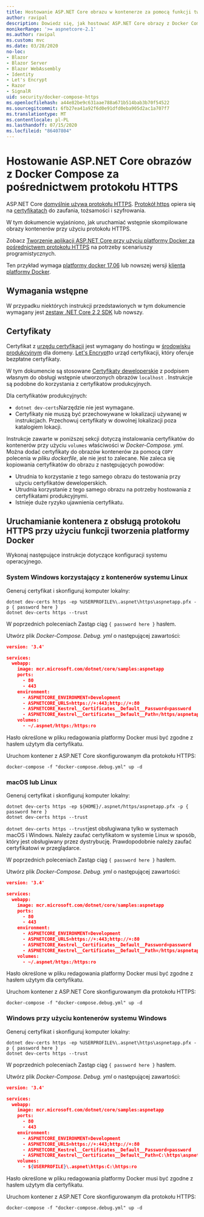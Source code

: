 ```yaml
---
title: Hostowanie ASP.NET Core obrazu w kontenerze za pomocą funkcji tworzenia aplikacji platformy Docker przy użyciu protokołu HTTPS
author: ravipal
description: Dowiedz się, jak hostować ASP.NET Core obrazy z Docker Compose za pośrednictwem protokołu HTTPS
monikerRange: '>= aspnetcore-2.1'
ms.author: ravipal
ms.custom: mvc
ms.date: 03/28/2020
no-loc:
- Blazor
- Blazor Server
- Blazor WebAssembly
- Identity
- Let's Encrypt
- Razor
- SignalR
uid: security/docker-compose-https
ms.openlocfilehash: a44e82be9c631aae788a671b514bab3b70f54522
ms.sourcegitcommit: 6fb27ea41a92f6d0e91dfd0eba905d2ac1a707f7
ms.translationtype: MT
ms.contentlocale: pl-PL
ms.lasthandoff: 07/15/2020
ms.locfileid: "86407804"
---
```

# <a name="hosting-aspnet-core-images-with-docker-compose-over-https"></a>Hostowanie ASP.NET Core obrazów z Docker Compose za pośrednictwem protokołu HTTPS


ASP.NET Core [domyślnie używa protokołu HTTPS](/aspnet/core/security/enforcing-ssl). [Protokół https](https://en.wikipedia.org/wiki/HTTPS) opiera się na [certyfikatach](https://en.wikipedia.org/wiki/Public_key_certificate) do zaufania, tożsamości i szyfrowania.

W tym dokumencie wyjaśniono, jak uruchamiać wstępnie skompilowane obrazy kontenerów przy użyciu protokołu HTTPS.

Zobacz [Tworzenie aplikacji ASP.NET Core przy użyciu platformy Docker za pośrednictwem protokołu HTTPS](https://github.com/dotnet/dotnet-docker/blob/master/samples/run-aspnetcore-https-development.md) na potrzeby scenariuszy programistycznych.

Ten przykład wymaga [platformy docker 17,06](https://docs.docker.com/release-notes/docker-ce) lub nowszej wersji [klienta platformy Docker](https://www.docker.com/products/docker).

## <a name="prerequisites"></a>Wymagania wstępne

W przypadku niektórych instrukcji przedstawionych w tym dokumencie wymagany jest [zestaw .NET Core 2,2 SDK](https://dotnet.microsoft.com/download) lub nowszy.

## <a name="certificates"></a>Certyfikaty

Certyfikat z [urzędu certyfikacji](https://wikipedia.org/wiki/Certificate_authority) jest wymagany do hostingu w [środowisku produkcyjnym](https://blogs.msdn.microsoft.com/webdev/2017/11/29/configuring-https-in-asp-net-core-across-different-platforms/) dla domeny. [Let's Encrypt](https://letsencrypt.org/)to urząd certyfikacji, który oferuje bezpłatne certyfikaty.

W tym dokumencie są stosowane [Certyfikaty deweloperskie](https://wikipedia.org/wiki/Self-signed_certificate) z podpisem własnym do obsługi wstępnie utworzonych obrazów `localhost` . Instrukcje są podobne do korzystania z certyfikatów produkcyjnych.

Dla certyfikatów produkcyjnych:

* `dotnet dev-certs`Narzędzie nie jest wymagane.
* Certyfikaty nie muszą być przechowywane w lokalizacji używanej w instrukcjach. Przechowuj certyfikaty w dowolnej lokalizacji poza katalogiem lokacji.

Instrukcje zawarte w poniższej sekcji dotyczą instalowania certyfikatów do kontenerów przy użyciu `volumes` właściwości w *Docker-Compose. yml.* Można dodać certyfikaty do obrazów kontenerów za pomocą `COPY` polecenia w *pliku dockerfile*, ale nie jest to zalecane. Nie zaleca się kopiowania certyfikatów do obrazu z następujących powodów:

* Utrudnia to korzystanie z tego samego obrazu do testowania przy użyciu certyfikatów deweloperskich.
* Utrudnia korzystanie z tego samego obrazu na potrzeby hostowania z certyfikatami produkcyjnymi.
* Istnieje duże ryzyko ujawnienia certyfikatu.

## <a name="starting-a-container-with-https-support-using-docker-compose"></a>Uruchamianie kontenera z obsługą protokołu HTTPS przy użyciu funkcji tworzenia platformy Docker

Wykonaj następujące instrukcje dotyczące konfiguracji systemu operacyjnego.

### <a name="windows-using-linux-containers"></a>System Windows korzystający z kontenerów systemu Linux

Generuj certyfikat i skonfiguruj komputer lokalny:

```dotnetcli
dotnet dev-certs https -ep %USERPROFILE%\.aspnet\https\aspnetapp.pfx -p { password here }
dotnet dev-certs https --trust
```

W poprzednich poleceniach Zastąp ciąg `{ password here }` hasłem.

Utwórz plik _Docker-Compose. Debug. yml_ o następującej zawartości:

```json
version: '3.4'

services:
  webapp:
    image: mcr.microsoft.com/dotnet/core/samples:aspnetapp
    ports:
      - 80
      - 443
    environment:
      - ASPNETCORE_ENVIRONMENT=Development
      - ASPNETCORE_URLS=https://+:443;http://+:80
      - ASPNETCORE_Kestrel__Certificates__Default__Password=password
      - ASPNETCORE_Kestrel__Certificates__Default__Path=/https/aspnetapp.pfx
    volumes:
      - ~/.aspnet/https:/https:ro
```
Hasło określone w pliku redagowania platformy Docker musi być zgodne z hasłem użytym dla certyfikatu.

Uruchom kontener z ASP.NET Core skonfigurowanym dla protokołu HTTPS:

```console
docker-compose -f "docker-compose.debug.yml" up -d
```

### <a name="macos-or-linux"></a>macOS lub Linux

Generuj certyfikat i skonfiguruj komputer lokalny:

```dotnetcli
dotnet dev-certs https -ep ${HOME}/.aspnet/https/aspnetapp.pfx -p { password here }
dotnet dev-certs https --trust
```

`dotnet dev-certs https --trust`jest obsługiwana tylko w systemach macOS i Windows. Należy zaufać certyfikatom w systemie Linux w sposób, który jest obsługiwany przez dystrybucję. Prawdopodobnie należy zaufać certyfikatowi w przeglądarce.

W poprzednich poleceniach Zastąp ciąg `{ password here }` hasłem.

Utwórz plik _Docker-Compose. Debug. yml_ o następującej zawartości:

```json
version: '3.4'

services:
  webapp:
    image: mcr.microsoft.com/dotnet/core/samples:aspnetapp
    ports:
      - 80
      - 443
    environment:
      - ASPNETCORE_ENVIRONMENT=Development
      - ASPNETCORE_URLS=https://+:443;http://+:80
      - ASPNETCORE_Kestrel__Certificates__Default__Password=password
      - ASPNETCORE_Kestrel__Certificates__Default__Path=/https/aspnetapp.pfx
    volumes:
      - ~/.aspnet/https:/https:ro
```
Hasło określone w pliku redagowania platformy Docker musi być zgodne z hasłem użytym dla certyfikatu.

Uruchom kontener z ASP.NET Core skonfigurowanym dla protokołu HTTPS:

```console
docker-compose -f "docker-compose.debug.yml" up -d
```

### <a name="windows-using-windows-containers"></a>Windows przy użyciu kontenerów systemu Windows

Generuj certyfikat i skonfiguruj komputer lokalny:

```dotnetcli
dotnet dev-certs https -ep %USERPROFILE%\.aspnet\https\aspnetapp.pfx -p { password here }
dotnet dev-certs https --trust
```

W poprzednich poleceniach Zastąp ciąg `{ password here }` hasłem.

Utwórz plik _Docker-Compose. Debug. yml_ o następującej zawartości:

```json
version: '3.4'

services:
  webapp:
    image: mcr.microsoft.com/dotnet/core/samples:aspnetapp
    ports:
      - 80
      - 443
    environment:
      - ASPNETCORE_ENVIRONMENT=Development
      - ASPNETCORE_URLS=https://+:443;http://+:80
      - ASPNETCORE_Kestrel__Certificates__Default__Password=password
      - ASPNETCORE_Kestrel__Certificates__Default__Path=C:\https\aspnetapp.pfx
    volumes:
      - ${USERPROFILE}\.aspnet\https:C:\https:ro
```
Hasło określone w pliku redagowania platformy Docker musi być zgodne z hasłem użytym dla certyfikatu.

Uruchom kontener z ASP.NET Core skonfigurowanym dla protokołu HTTPS:

```console
docker-compose -f "docker-compose.debug.yml" up -d
```
